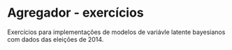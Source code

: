 # Agregador - exercícios


Exercícios para implementações de modelos de variávle latente bayesianos com dados das eleições de 2014.


